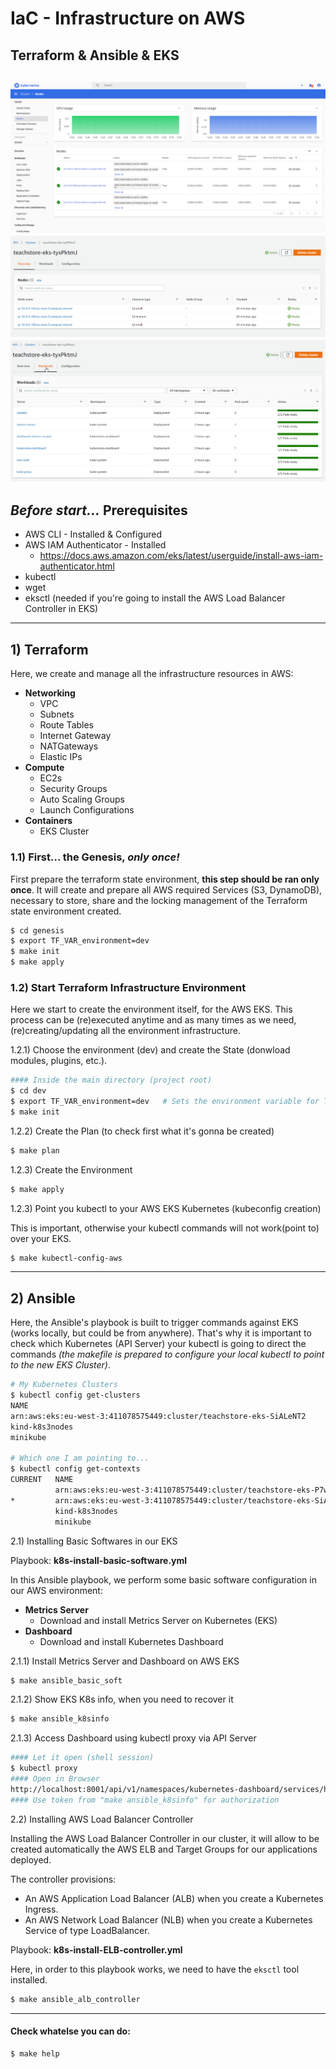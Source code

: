 # IaC - Infrastructure on AWS
## Terraform & Ansible & EKS
![dashboard](docs/images/dashboard.png)
![eks cluster](docs/images/overview-eks.png)
![eks workloads](docs/images/workloads.png)
---
## *Before start...* Prerequisites
- AWS CLI - Installed & Configured
- AWS IAM Authenticator - Installed
  - https://docs.aws.amazon.com/eks/latest/userguide/install-aws-iam-authenticator.html
- kubectl
- wget
- eksctl (needed if you're going to install the AWS Load Balancer Controller in EKS)
---

## 1) Terraform 
Here, we create and manage all the infrastructure resources in AWS: 
- **Networking** 
  - VPC
  - Subnets
  - Route Tables
  - Internet Gateway
  - NATGateways
  - Elastic IPs
- **Compute**
  - EC2s
  - Security Groups
  - Auto Scaling Groups
  - Launch Configurations
- **Containers**
  - EKS Cluster

### 1.1) First...  the Genesis, *only once!*
First prepare the terraform state environment, **this step should be ran only once**. It will create and prepare all AWS required Services (S3, DynamoDB), necessary to store, share and the locking management of the Terraform state environment created.
```bash
$ cd genesis
$ export TF_VAR_environment=dev
$ make init
$ make apply
```
### 1.2) Start Terraform Infrastructure Environment
Here we start to create the environment itself, for the AWS EKS. This process can be (re)executed anytime and as many times as we need, (re)creating/updating all the environment infrastructure.

1.2.1) Choose the environment (dev) and create the State (donwload modules, plugins, etc.).
```bash
#### Inside the main directory (project root)
$ cd dev
$ export TF_VAR_environment=dev   # Sets the environment variable for Terraform scripts
$ make init
```
1.2.2) Create the Plan (to check first what it's gonna be created)
```bash
$ make plan
```
1.2.3) Create the Environment
```bash
$ make apply
```
1.2.3) Point you kubectl to your AWS EKS Kubernetes (kubeconfig creation)

This is important, otherwise your kubectl commands will not work(point to) over your EKS.
```bash
$ make kubectl-config-aws
```

---

## 2) Ansible

Here, the Ansible's playbook is built to trigger commands against EKS (works locally, but could be from anywhere). That's why it is important to check which Kubernetes (API Server) your kubectl is going to direct the commands *(the makefile is prepared to configure your local kubectl to point to the new EKS Cluster)*.

```bash
# My Kubernetes Clusters
$ kubectl config get-clusters
NAME
arn:aws:eks:eu-west-3:411078575449:cluster/teachstore-eks-SiALeNT2
kind-k8s3nodes
minikube

# Which one I am pointing to...
$ kubectl config get-contexts
CURRENT   NAME                                                                 CLUSTER                                                              AUTHINFO                                                             NAMESPACE
          arn:aws:eks:eu-west-3:411078575449:cluster/teachstore-eks-P7wVN7yl   arn:aws:eks:eu-west-3:411078575449:cluster/teachstore-eks-P7wVN7yl   arn:aws:eks:eu-west-3:411078575449:cluster/teachstore-eks-P7wVN7yl
*         arn:aws:eks:eu-west-3:411078575449:cluster/teachstore-eks-SiALeNT2   arn:aws:eks:eu-west-3:411078575449:cluster/teachstore-eks-SiALeNT2   arn:aws:eks:eu-west-3:411078575449:cluster/teachstore-eks-SiALeNT2
          kind-k8s3nodes                                                       kind-k8s3nodes                                                       kind-k8s3nodes
          minikube                                                             minikube                                                             minikube
```

2.1) Installing Basic Softwares in our EKS

Playbook: **k8s-install-basic-software.yml**

In this Ansible playbook, we perform some basic software configuration in our AWS environment:
- **Metrics Server** 
  - Download and install Metrics Server on Kubernetes (EKS)
- **Dashboard**
  - Download and install Kubernetes Dashboard

2.1.1) Install Metrics Server and Dashboard on AWS EKS
```bash
$ make ansible_basic_soft
```
2.1.2) Show EKS K8s info, when you need to recover it
```bash
$ make ansible_k8sinfo
```
2.1.3) Access Dashboard using kubectl proxy via API Server
```bash
#### Let it open (shell session)
$ kubectl proxy 
#### Open in Browser
http://localhost:8001/api/v1/namespaces/kubernetes-dashboard/services/https:kubernetes-dashboard:/proxy/#/overview?namespace=default
#### Use token from "make ansible_k8sinfo" for authorization
```

2.2) Installing AWS Load Balancer Controller

Installing the AWS Load Balancer Controller in our cluster, it will allow to be created automatically the AWS ELB and Target Groups for our applications deployed.

The controller provisions:
- An AWS Application Load Balancer (ALB) when you create a Kubernetes Ingress.
- An AWS Network Load Balancer (NLB) when you create a Kubernetes Service of type LoadBalancer.

Playbook: **k8s-install-ELB-controller.yml**

Here, in order to this playbook works, we need to have the ```eksctl``` tool installed.

```bash
$ make ansible_alb_controller
```

---

#### Check whatelse you can do:
```bash
$ make help
```